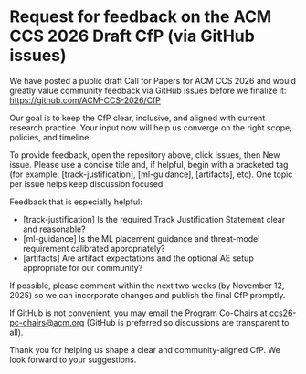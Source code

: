 # Request for feedback on the ACM CCS 2026 Draft CfP (via GitHub issues)

We have posted a public draft Call for Papers for ACM CCS 2026 and would greatly value community feedback via GitHub issues before we finalize it:
https://github.com/ACM-CCS-2026/CfP

Our goal is to keep the CfP clear, inclusive, and aligned with current research practice. Your input now will help us converge on the right scope, policies, and timeline.

To provide feedback, open the repository above, click Issues, then New issue. Please use a concise title and, if helpful, begin with a bracketed tag (for example: [track-justification], [ml-guidance], [artifacts], etc). One topic per issue helps keep discussion focused.

Feedback that is especially helpful:
- [track-justification] Is the required Track Justification Statement clear and reasonable?
- [ml-guidance] Is the ML placement guidance and threat-model requirement calibrated appropriately?
- [artifacts] Are artifact expectations and the optional AE setup appropriate for our community?

If possible, please comment within the next two weeks (by November 12, 2025) so we can incorporate changes and publish the final CfP promptly.

If GitHub is not convenient, you may email the Program Co-Chairs at ccs26-pc-chairs@acm.org
(GitHub is preferred so discussions are transparent to all).

Thank you for helping us shape a clear and community-aligned CfP. We look forward to your suggestions.
